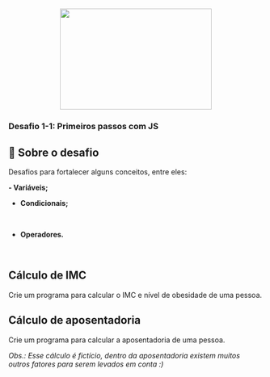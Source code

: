 <h1 align="center">

<img src="https://camo.githubusercontent.com/268b1344409fac98c4eeda520482b6910c4ddcba/68747470733a2f2f73746f726167652e676f6f676c65617069732e636f6d2f676f6c64656e2d77696e642f626f6f7463616d702d6c61756e6368626173652f6c6f676f2e706e67" width="300px" height="200"/>

### Desafio 1-1: Primeiros passos com JS

</h1>

## 🚀 Sobre o desafio
Desafios para fortalecer alguns conceitos, entre eles:

<b>
- Variáveis;
  <br/>
  
- Condicionais;
<br/>
  
- Operadores.
<br/>
  
</b>

## Cálculo de IMC

Crie um programa para calcular o IMC e nível de obesidade de uma pessoa.

## Cálculo de aposentadoria

Crie um programa para calcular a aposentadoria de uma pessoa.

<i>Obs.: Esse cálculo é fictício, dentro da aposentadoria existem muitos outros fatores para serem levados em conta :)</i>
